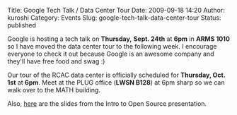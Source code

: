 Title: Google Tech Talk / Data Center Tour
Date: 2009-09-18 14:20
Author: kuroshi
Category: Events
Slug: google-tech-talk-data-center-tour
Status: published

Google is hosting a tech talk on **Thursday,** **Sept. 24th** at **6pm**
in **ARMS 1010** so I have moved the data center tour to the following
week. I encourage everyone to check it out because Google is an awesome
company and they'll have free food and swag :)

Our tour of the RCAC data center is officially scheduled for **Thursday,
Oct. 1st** at **6pm**. Meet at the PLUG office (**LWSN B128**) at 6pm
sharp so we can walk over to the MATH building.

Also, [here](http://rohitj.net/files/introtoopensource.pdf) are the
slides from the Intro to Open Source presentation.
